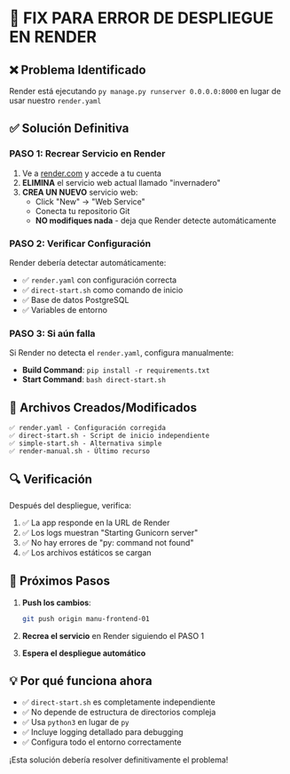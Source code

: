 # 🚨 FIX PARA ERROR DE DESPLIEGUE EN RENDER

## ❌ Problema Identificado
Render está ejecutando `py manage.py runserver 0.0.0.0:8000` en lugar de usar nuestro `render.yaml`

## ✅ Solución Definitiva

### PASO 1: Recrear Servicio en Render
1. Ve a [render.com](https://render.com) y accede a tu cuenta
2. **ELIMINA** el servicio web actual llamado "invernadero"
3. **CREA UN NUEVO** servicio web:
   - Click "New" → "Web Service"
   - Conecta tu repositorio Git
   - **NO modifiques nada** - deja que Render detecte automáticamente

### PASO 2: Verificar Configuración
Render debería detectar automáticamente:
- ✅ `render.yaml` con configuración correcta
- ✅ `direct-start.sh` como comando de inicio
- ✅ Base de datos PostgreSQL
- ✅ Variables de entorno

### PASO 3: Si aún falla
Si Render no detecta el `render.yaml`, configura manualmente:
- **Build Command**: `pip install -r requirements.txt`
- **Start Command**: `bash direct-start.sh`

## 📁 Archivos Creados/Modificados

```
✅ render.yaml - Configuración corregida
✅ direct-start.sh - Script de inicio independiente
✅ simple-start.sh - Alternativa simple
✅ render-manual.sh - Último recurso
```

## 🔍 Verificación

Después del despliegue, verifica:
1. ✅ La app responde en la URL de Render
2. ✅ Los logs muestran "Starting Gunicorn server"
3. ✅ No hay errores de "py: command not found"
4. ✅ Los archivos estáticos se cargan

## 🚀 Próximos Pasos

1. **Push los cambios**:
   ```bash
   git push origin manu-frontend-01
   ```

2. **Recrea el servicio** en Render siguiendo el PASO 1

3. **Espera el despliegue automático**

## 💡 Por qué funciona ahora

- ✅ `direct-start.sh` es completamente independiente
- ✅ No depende de estructura de directorios compleja
- ✅ Usa `python3` en lugar de `py`
- ✅ Incluye logging detallado para debugging
- ✅ Configura todo el entorno correctamente

¡Esta solución debería resolver definitivamente el problema!